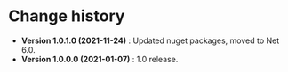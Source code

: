 # Change history

* **Version 1.0.1.0 (2021-11-24)** : Updated nuget packages, moved to Net 6.0.
* **Version 1.0.0.0 (2021-01-07)** : 1.0 release.